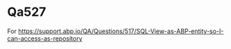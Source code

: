 # Qa527
For https://support.abp.io/QA/Questions/517/SQL-View-as-ABP-entity-so-I-can-access-as-repository
